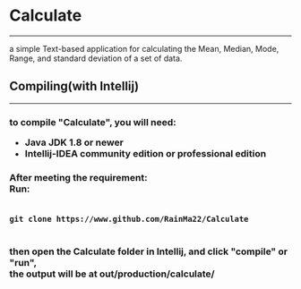 <h1>Calculate</h1>
<hr>
<p>
a simple Text-based application for calculating the Mean, Median, Mode, Range, and standard deviation of a
set of data.
</p>
<h2>
Compiling(with Intellij)
</h2><hr>
<h3>to compile "Calculate", you will need:<br>
<ul>
<li>
Java JDK 1.8 or newer
</li>
<li>
Intellij-IDEA community edition or professional edition
</li>
</ul>
</h3>
<h3>
After meeting the requirement:<br>
Run:<br><br>
<code>
git clone https://www.github.com/RainMa22/Calculate
</code>
<br><br>
then open the Calculate folder in Intellij, and click "compile" or "run",<br>
the output will be at out/production/calculate/
</h3>